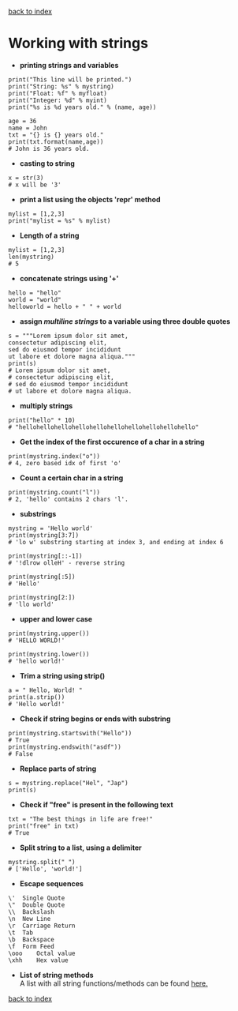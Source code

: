 [back to index](README.md)

# Working with strings

* **printing strings and variables**
```
print("This line will be printed.")
print("String: %s" % mystring)
print("Float: %f" % myfloat)
print("Integer: %d" % myint)
print("%s is %d years old." % (name, age))

age = 36
name = John
txt = "{} is {} years old."
print(txt.format(name,age))
# John is 36 years old.
```
* **casting to string**
```
x = str(3)
# x will be '3'
```
* **print a list using the objects 'repr' method**
```
mylist = [1,2,3]
print("mylist = %s" % mylist)
```
* **Length of a string**
```
mylist = [1,2,3]
len(mystring)
# 5
```
* **concatenate strings using '+'**
```
hello = "hello"
world = "world"
helloworld = hello + " " + world
```
* **assign *multiline strings* to a variable using three double quotes**
```
s = """Lorem ipsum dolor sit amet,
consectetur adipiscing elit,
sed do eiusmod tempor incididunt
ut labore et dolore magna aliqua."""
print(s)
# Lorem ipsum dolor sit amet,
# consectetur adipiscing elit,
# sed do eiusmod tempor incididunt
# ut labore et dolore magna aliqua.
```
* **multiply strings**
```
print("hello" * 10)
# "hellohellohellohellohellohellohellohellohellohello"
```
* **Get the index of the first occurence of a char in a string**
```
print(mystring.index("o"))
# 4, zero based idx of first 'o'
```
* **Count a certain char in a string**
```
print(mystring.count("l"))
# 2, 'hello' contains 2 chars 'l'.
```
* **substrings**
```
mystring = 'Hello world'
print(mystring[3:7])
# 'lo w' substring starting at index 3, and ending at index 6

print(mystring[::-1])
# '!dlrow olleH' - reverse string

print(mystring[:5])
# 'Hello'

print(mystring[2:])
# 'llo world'
```
* **upper and lower case**
```
print(mystring.upper())
# 'HELLO WORLD!'

print(mystring.lower())
# 'hello world!'
```
* **Trim a string using strip()**
```
a = " Hello, World! "
print(a.strip())
# 'Hello world!'
```
* **Check if string begins or ends with substring**
```
print(mystring.startswith("Hello"))
# True
print(mystring.endswith("asdf"))
# False
```
* **Replace parts of string**
```
s = mystring.replace("Hel", "Jap")
print(s)
```
* **Check if "free" is present in the following text**
```
txt = "The best things in life are free!"
print("free" in txt)
# True
```
* **Split string to a list, using a delimiter**
```
mystring.split(" ")
# ['Hello', 'world!']
```
* **Escape sequences**
```
\' 	Single Quote
\" 	Double Quote 	
\\ 	Backslash 	
\n 	New Line 	
\r 	Carriage Return 	
\t 	Tab 	
\b 	Backspace 	
\f 	Form Feed 	
\ooo 	Octal value 	
\xhh 	Hex value
```
* **List of string methods**  
A list with all string functions/methods can be found [here.](https://www.w3schools.com/python/python_strings_methods.asp)


[back to index](README.md)

